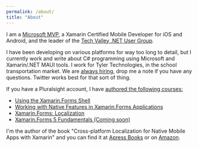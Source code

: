 ```yaml
---
permalink: /about/
title: "About"
---
```


I am a <a href="http://mvp.microsoft.com/en-us/mvp/Chris%20Miller-5000200" target="_blank">Microsoft MVP</a>, a Xamarin Certified Mobile Developer for iOS and Android, and the leader of the <a href="https://www.meetup.com/TechValleyNETUserGroup/" target="_blank">Tech Valley .NET User Group</a>.

I have been developing on various platforms for way too long to detail, but I currently work and write about C# programming using Microsoft and Xamarin/.NET MAUI tools. I work for Tyler Technologies, in the school transportation market. We are <a href="https://www.tylertech.com/careers" target="_blank">always hiring</a>, drop me a note if you have any questions. Twitter works best for that sort of thing.

If you have a Pluralsight account, I have <a href="https://app.pluralsight.com/profile/chrismiller" target="_blank">authored the following courses:</a>

* <a href="https://app.pluralsight.com/library/courses/using-xamarin-forms-shell" target="_blank">Using the Xamarin.Forms Shell</a>
* <a href="https://app.pluralsight.com/library/courses/native-features-xamarin-forms-applications" target="_blank">Working with Native Features in Xamarin.Forms Applications</a>
* <a href="https://app.pluralsight.com/library/courses/xamarin-forms-localization" target="_blank">Xamarin.Forms: Localization</a>
* <a href="https://app.pluralsight.com/library/courses/xamarin-forms-5-fundamentals" target="_blank">Xamarin.Forms 5 Fundamentals (Coming soon)</a>

I'm the author of the book "Cross-platform Localization for Native Mobile Apps with Xamarin" and you can find it at <a href="http://www.apress.com/us/book/9781484224656" target="_blank">Apress Books</a> or on <a href="http://amzn.to/2jtxR5Q" target="_blank">Amazon</a>.
